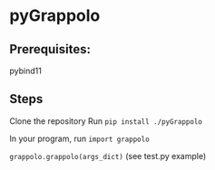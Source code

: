 # pyGrappolo

## Prerequisites:
pybind11

## Steps
Clone the repository
Run `pip install ./pyGrappolo`

In your program, run `import grappolo`

`grappolo.grappolo(args_dict)` (see test.py example)
